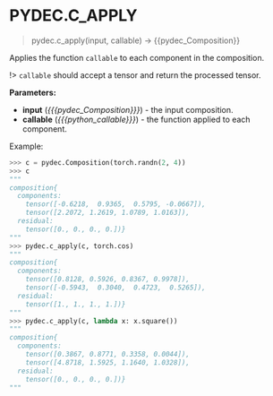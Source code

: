 # PYDEC.C_APPLY
> pydec.c_apply(input, callable) →  {{pydec_Composition}}

Applies the function `callable` to each component in the composition.

!> `callable` should accept a tensor and return the processed tensor.

**Parameters:**

* **input** (*{{{pydec_Composition}}}*) - the input composition.
* **callable** (*{{{python_callable}}}*) - the function applied to each component.

Example:
```python
>>> c = pydec.Composition(torch.randn(2, 4))
>>> c
"""
composition{
  components:
    tensor([-0.6218,  0.9365,  0.5795, -0.0667]),
    tensor([2.2072, 1.2619, 1.0789, 1.0163]),
  residual:
    tensor([0., 0., 0., 0.])}
"""
>>> pydec.c_apply(c, torch.cos)
"""
composition{
  components:
    tensor([0.8128, 0.5926, 0.8367, 0.9978]),
    tensor([-0.5943,  0.3040,  0.4723,  0.5265]),
  residual:
    tensor([1., 1., 1., 1.])}
"""
>>> pydec.c_apply(c, lambda x: x.square())
"""
composition{
  components:
    tensor([0.3867, 0.8771, 0.3358, 0.0044]),
    tensor([4.8718, 1.5925, 1.1640, 1.0328]),
  residual:
    tensor([0., 0., 0., 0.])}
"""
```
